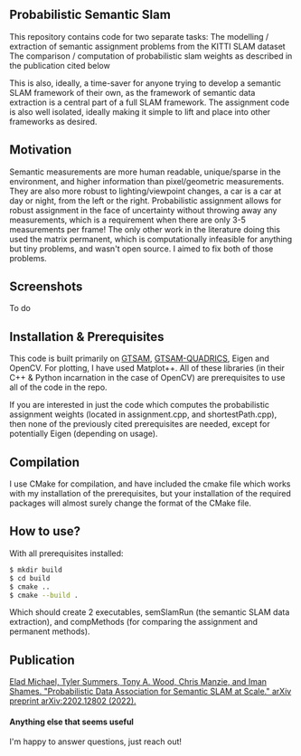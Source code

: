 ## Probabilistic Semantic Slam
This repository contains code for two separate tasks:
  The modelling / extraction of semantic assignment problems from the KITTI SLAM dataset
  The comparison / computation of probabilistic slam weights as described in the publication cited below
  
This is also, ideally, a time-saver for anyone trying to develop a semantic SLAM framework of their own, as the framework of semantic data extraction is a central part of a full SLAM framework. The assignment code is also well isolated, ideally making it simple to lift and place into other frameworks as desired. 

## Motivation
Semantic measurements are more human readable, unique/sparse in the environment, and higher information than pixel/geometric measurements. They are also more robust to lighting/viewpoint changes, a car is a car at day or night, from the left or the right. Probabilistic assignment allows for robust assignment in the face of uncertainty without throwing away any measurements, which is a requirement when there are only 3-5 measurements per frame! The only other work in the literature doing this used the matrix permanent, which is computationally infeasible for anything but tiny problems, and wasn't open source. I aimed to fix both of those problems.

## Screenshots
To do

## Installation & Prerequisites
This code is built primarily on [GTSAM](https://github.com/borglab/gtsam), [GTSAM-QUADRICS](https://github.com/best-of-acrv/gtsam-quadrics), Eigen and OpenCV. For plotting, I have used Matplot++. All of these libraries (in their C++ & Python incarnation in the case of OpenCV) are prerequisites to use all of the code in the repo.

If you are interested in just the code which computes the probabilistic assignment weights (located in assignment.cpp, and shortestPath.cpp), then none of the previously cited prerequisites are needed, except for potentially Eigen (depending on usage).

## Compilation
I use CMake for compilation, and have included the cmake file which works with my installation of the prerequisites, but your installation of the required packages will almost surely change the format of the CMake file. 

## How to use?
With all prerequisites installed:

```sh
$ mkdir build
$ cd build
$ cmake ..
$ cmake --build .
```

Which should create 2 executables, semSlamRun (the semantic SLAM data extraction), and compMethods (for comparing the assignment and permanent methods). 

## Publication
[Elad Michael, Tyler Summers, Tony A. Wood, Chris Manzie, and Iman Shames. "Probabilistic Data Association for Semantic SLAM at Scale." arXiv preprint arXiv:2202.12802 (2022).](https://arxiv.org/pdf/2202.12802.pdf)

#### Anything else that seems useful
I'm happy to answer questions, just reach out!
